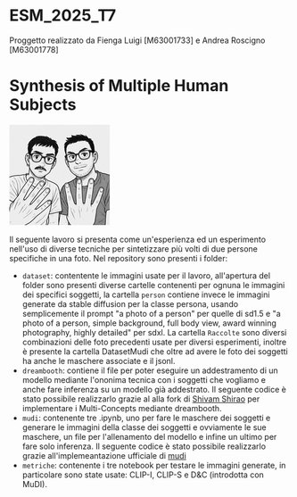 # ESM_2025_T7
Proggetto realizzato da Fienga Luigi [M63001733] e Andrea Roscigno [M63001778]

# Synthesis of Multiple Human Subjects

![](https://github.com/luigifienga18/ESM_2025_T7/blob/e0ed53cd9856b5f083f3157f4f9710fb4222d126/logo/logobw180.png)

Il seguente lavoro si presenta come un'esperienza ed un esperimento nell'uso di diverse tecniche per sintetizzare più volti di due persone specifiche in una foto.
Nel repository sono presenti i folder:
- `dataset`: contentente le immagini usate per il lavoro, all'apertura del folder sono presenti diverse cartelle contenenti per ognuna le immagini dei specifici soggetti, la cartella `person` contiene invece le immagini generate da stable diffusion per la classe persona, usando semplicemente il prompt "a photo of a person" per quelle di sd1.5 e "a photo of a person, simple background, full body view, award winning photography, highly detailed" per sdxl. La cartella `Raccolte` sono diversi combinazioni delle foto precedenti usate per diversi esperimenti, inoltre è presente la cartella DatasetMudi che oltre ad avere le foto dei soggetti ha anche le maschere associate e il jsonl.
- `dreambooth`: contiene il file per poter eseguire un addestramento di un modello mediante l'ononima tecnica con i soggetti che vogliamo e anche fare inferenza su un modello già addestrato. Il seguente codice è stato possibile realizzarlo grazie al alla fork di [Shivam Shirao](https://github.com/ShivamShrirao/diffusers/tree/main/examples/dreambooth) per implementare i Multi-Concepts mediante dreambooth.
- `mudi`: contenente tre .ipynb, uno per fare le maschere dei soggetti e generare le immagini della classe dei soggetti e ovviamente le sue maschere, un file per l'allenamento del modello e infine un ultimo per fare solo inferenza. Il seguente codice è stato possibile realizzarlo grazie all'implemeantazione ufficiale di [mudi](https://github.com/agwmon/MuDI)
- `metriche`: contenente i tre notebook per testare le immagini generate, in particolare sono state usate: CLIP-I, CLIP-S e D&C (introdotta con MuDI).